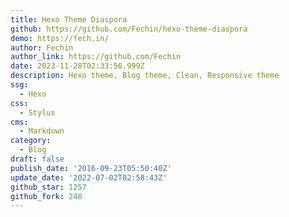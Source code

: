 ```yaml
---
title: Hexo Theme Diaspora
github: https://github.com/Fechin/hexo-theme-diaspora
demo: https://fech.in/
author: Fechin
author_link: https://github.com/Fechin
date: 2023-11-28T02:33:56.999Z
description: Hexo theme, Blog theme, Clean, Responsive theme
ssg:
  - Hexo
css:
  - Stylus
cms:
  - Markdown
category:
  - Blog
draft: false
publish_date: '2016-09-23T05:50:40Z'
update_date: '2022-07-02T02:58:43Z'
github_star: 1257
github_fork: 248
---
```

